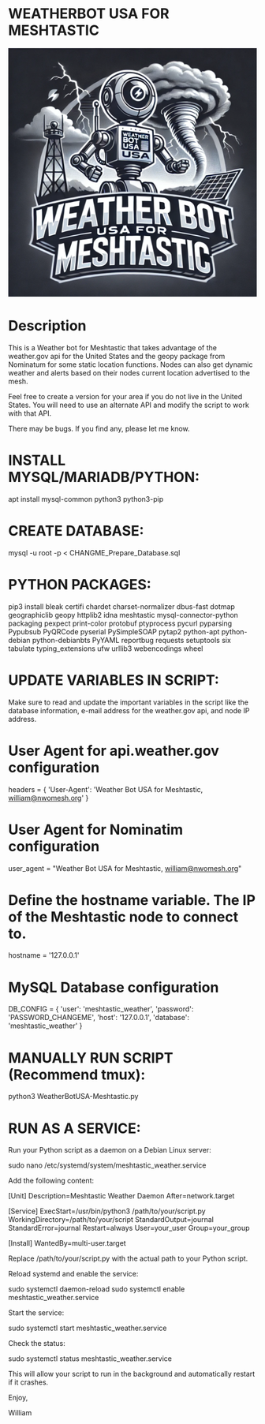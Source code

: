 # WEATHERBOT USA FOR MESHTASTIC
![](WeatherBotUSA2.png)

# Description
This is a Weather bot for Meshtastic that takes advantage of the weather.gov api for the United States and the geopy package from Nominatum for some static location functions.
Nodes can also get dynamic weather and alerts based on their nodes current location advertised to the mesh.

Feel free to create a version for your area if you do not live in the United States. You will need to use an alternate API and modify the script to work with that API.

There may be bugs. If you find any, please let me know.

# INSTALL MYSQL/MARIADB/PYTHON:

apt install mysql-common python3 python3-pip

# CREATE DATABASE:

mysql -u root -p < CHANGME_Prepare_Database.sql

# PYTHON PACKAGES:

pip3 install bleak certifi chardet charset-normalizer dbus-fast dotmap geographiclib geopy httplib2 idna meshtastic mysql-connector-python packaging pexpect print-color protobuf ptyprocess pycurl pyparsing Pypubsub PyQRCode pyserial PySimpleSOAP pytap2 python-apt python-debian python-debianbts PyYAML reportbug requests setuptools six tabulate typing_extensions ufw urllib3 webencodings wheel

# UPDATE VARIABLES IN SCRIPT:

Make sure to read and update the important variables in the script like the database information, e-mail address for the weather.gov api, and node IP address.

# User Agent for api.weather.gov configuration
headers = {
    'User-Agent': 'Weather Bot USA for Meshtastic, william@nwomesh.org'
}

# User Agent for Nominatim configuration
user_agent = "Weather Bot USA for Meshtastic, william@nwomesh.org"

# Define the hostname variable. The IP of the Meshtastic node to connect to.
hostname = '127.0.0.1'

# MySQL Database configuration
DB_CONFIG = {
    'user': 'meshtastic_weather',
    'password': 'PASSWORD_CHANGEME',
    'host': '127.0.0.1',
    'database': 'meshtastic_weather'
}

# MANUALLY RUN SCRIPT (Recommend tmux):

python3 WeatherBotUSA-Meshtastic.py

# RUN AS A SERVICE:

Run your Python script as a daemon on a Debian Linux server:

sudo nano /etc/systemd/system/meshtastic_weather.service

Add the following content:

[Unit]
Description=Meshtastic Weather Daemon
After=network.target

[Service]
ExecStart=/usr/bin/python3 /path/to/your/script.py
WorkingDirectory=/path/to/your/script
StandardOutput=journal
StandardError=journal
Restart=always
User=your_user
Group=your_group

[Install]
WantedBy=multi-user.target

Replace /path/to/your/script.py with the actual path to your Python script.

Reload systemd and enable the service:

sudo systemctl daemon-reload
sudo systemctl enable meshtastic_weather.service

Start the service:

sudo systemctl start meshtastic_weather.service

Check the status:

sudo systemctl status meshtastic_weather.service

This will allow your script to run in the background and automatically restart if it crashes.

Enjoy,

William
